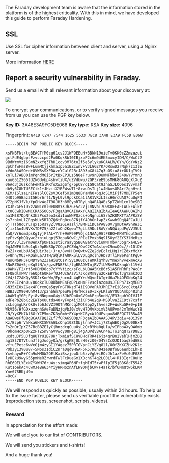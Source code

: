 The Faraday development team is aware that the information stored in the platform is of the highest criticality.
With this in mind, we have developed this guide to perform Faraday Hardening.

## SSL

Use SSL for cipher information between client and server, using a Nginx server.

More information [HERE](https://github.com/infobyte/faraday/wiki/NGINX-Setup)

## Report a security vulnerability in Faraday.

Send us a email with all relevant information about your discovery at:

![](https://raw.github.com/wiki/infobyte/faraday/images/extras/security-email.png)

To encrypt your communications, or to verify signed messages you receive from us you can use the PGP key below.

**Key ID:** 3A48E3A9FC5DE068     **Key type:** RSA     **Key size:** 4096

Fingerprint: `841D C247 7544 1625 5533 7BC8 3A48 E3A9 FC5D E068`

    -----BEGIN PGP PUBLIC KEY BLOCK-----

    xsFNBFkt/tgBEACTfM0cg61cs2J1WFOEEuH+BBkN19oieTv0KK0cZZmzuzut
    gclFdE4gbpsPzvczcpd2Px0KqkRbI0IBjxoP2c6m94RK5mxcyIDM/C/WxCt2
    9BdWrmVzI6SmNZxxYg3ThH1ccv3M76toIf5e5ylykuKGAALh/OYn/CgYvNz2
    3pChfwFmzBwFLumMCjjkhmaIp5a1BZcwnv+V3LGG2YK/ORswD2rNqk7z13lE
    xVdm8kASO+d+UVW8sSXPDWzeYCalG2RrJ893pX8t47q3uOSiu8i+OK1gTV9t
    knTLi7AB00imPqndM6i5rItBxEPJLz5NOeFruv9nBDuWMFbbvjJ49wYVYmnD
    xuu651ZS65tdZkGUybp4shvtiUX/uZVdbwu/2GP3/eE9bsMHk8OA0QgXlXuZ
    06Ad3jz6zkdhFeNtalKRfoXwZgSfg/ppC8/qIG8Cat9JhaSJLOQes1Vvvmaf
    db9y6C8hTUSECik1+JHziiXYREWswTl+8xwuDsILj1wJNAxsOMArf2ghH+nl
    AEM/ISlsaLnIFWsSlC0ZsV3CefSXIm3Q8BYaMhO+6qJqS1MiFjf7MDETP5eh
    O4Otp9GBaz3I5Hbr6rf1/NyL9vl9pckCCa1lAR1VRzLIsxH6rcUAQ7cuUqP4
    V72pNKJfVk/fpGHvWeJT9OJH3h8MEyoRTRyLnQARAQABzSpTZWN1cml0eSBG
    YXJhZGF5IDxzZWN1cml0eUBmYXJhZGF5c2VjLmNvbT7CwXUEEAEIACkFAlkt
    /t0GCwkIBwMCCRA6SOOp/F3gaAQVCAIKAxYCAQIZAQIbAwIeAQAAWHUQAIhU
    aa1Ml87DpNhk3h3Pso2eo3sdiIuuWNPQzcs+oNgnui6SrhZK8MXTYzAPRzSY
    2s7rbkvLlZRgsbUx5R7DZQ6tPq0cu87NjfY4DhGnlwpZxKwwhSDqQ4FCaJLU
    6jTTTb8oCrLTqx15RsYyZlV82GIAszlj/BMHLiDCaPA8SOV7gmDtAA9nRWJC
    Yjiz1An4UNVKsTDFZ5/a2ZfxOh2KqwuT7gLL39DutRAV/nNQWipdPqVVJ5Ut
    ZaQ/Vr6omdpsKgIyjFfAL+Yrh+9AP99PVQjq1NAAg9GtF8BQ+KKWYhqut5mD
    cyFtvKpbQQywc2+njuUqpj53opaNGwCi/PIeIPmxbNq9I5Oyf2ZYS3lNeRsp
    sptA7JlZSrm0enXfpONIG1stiCraayqSB0ABatroviuWNTmbvr3ogrxa4LS+
    9qJAWF6fb9o1qUz9pBN8Op7CCgcFC8Wq/QwC2KTwAstqwC9nxQOc//r1DlDY
    fwZJ+xoLbUA5q2Uir3eL+Jju/8vyHHDvQwtwZZe2dyEclcLHg1rCZdxrMcXr
    ov8hn/MUJ+KOakLa7JTH/aQlKfA0KkulLVDLq0clhJHD7UTliPBePsntPgU+
    4Wn6NbRP3FDMDY9n2ZJaHiutOsPTSy1960zCTWMKlqYhB/YmexhVvexmAcXv
    SNoRZ0A+5jeXqStN/m/gzsFNBFkt/tgBEADWInjRV7lLWRvFkOknqWrl1V+U
    x8WM//F2/rt5vHDM98cp7cYYVtizc/sFcLbUQWA5KcB6r51A5PMRbPzPWc8r
    IFQBdlmFW7re6Qpt60RevfUJ4UcGAsVi7JKq8Mm9yu2OxEBYbofJgY2mk3QD
    CV4/lZ2AKQyRSDJrKonWm/Ep/ucn4L4qRY+uWQvoIAIg+U6a7h4OEONpKq24
    CPreEIr4nUu/0OqkcTUDBBbHMEsFqDPLoHmFFvsqlazqmUsJTEPn71xqME8h
    GN35XIOxZGex4FCrxmQa5gyFnGTRNzdT4iI9DVoPARJhRE7rEiG5rcCktgA7
    HBBJv2M90HUhM413/p2nbGm7peuPEjMnfMxzE0+3xyLKluGYQUbAmbp48Ih3
    4bAWlgYGPjEyi8vNNnpmoG4yt3JbFDn8xGV9mkFrp5neN//E33quhYOIVJIF
    adFePbZ8bKc2EWTpXUutds40+yFvp4ij3iKPb4u2q9+MSDlvaZZC9tY7csfr
    csLsgmgLRrOkUvlo6JdVZI9OTnMKncqzMQt6ppXytAves2F+WuKuGR+0+p1B
    WkV56/HfGDxuzqnhSAeFaDNzjqVbJ0/xVvH7DMvkbimV3AUPvm42mTmWwcY8
    JN/YyXPh7Al6GtYCP5msZK3yGmh+FY4p+KCByxWlQUFvqux8dBFQCI7B5wAR
    AQABwsFfBBgBCAATBQJZLf7fCRA6SOOp/F3gaAIbDAAASJ4P/3qiw+eOi39Y
    Kz/Bzp6rVhHxa6HXCSWSAGLcQhp10ZtQbjlnnV+JCij7ZtqWEOjQgXU00Ex4
    Fs2nOrIpXZ57BcBBZEIyCjhnzdcqCuu0sL2Q+BYMa0gUIa/vIPboWXyOW6mb
    P9homHcXpURZzFTZ5nVnGVVwcy08Pg8Ij4gAQVdvBACn4aIToInqQT2YD8E5
    ucdtuJP5uJfqHUTrU1B7UHjTxmiafSCHVDHqTRR4I6jz4qrBn2VeblHjmZD8
    ag18l7DTVtunJflgJudgyQa/grkgKBj0LrH0rzO0/D4YsCcOJDIbaqSedGBs
    vf+uEPetc6wVeGjm4zyGI1YAgez75PRTGVpnCiYZVg8ll/O0fZKXCZHv2Klc
    PObJy13V0u8/+5Nos31diC2nraDqd9HGAF5R57KEhO4ze0BfoE6aWnbcLhFz
    YxvhayuR+YCn9uMM0W2OEtKxiBszjcwDrb5zvVgU+iROzJh1azFeVc0dFG8E
    lyHEkU9wyG55pmMeRZrwrdFwlFcDueGm1XDchKT4q2LC0Ll4+RI8IqrC8uHz
    RhE69ELYExNZYXWH76ruWyjsimqWP6NF+fgMIdT5+wPfIpIF5jBBK8cT5542
    Kut1oekAc4CwMJeBe634YiyHRHoznAfLH9OMjbCW/F4aTk/bf6NmQtw5kLKM
    Yne67SBKjd9m
    =8cG/
    -----END PGP PUBLIC KEY BLOCK-----


We will respond as quickly as possible, usually within 24 hours. To help us fix the issue faster, please send us verifiable proof the vulnerability exists (reproduction steps, screenshot, scripts, videos).

### Reward

In appreciation for the effort made:

We will add you to our list of CONTRIBUTORS.

We will send you stickers and t-shirts!

And a huge thank you!
